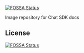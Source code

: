 [![FOSSA Status](https://app.fossa.io/api/projects/git%2Bgithub.com%2Fzendesk%2Fmobile_sdk_chat_images.svg?type=shield)](https://app.fossa.io/projects/git%2Bgithub.com%2Fzendesk%2Fmobile_sdk_chat_images?ref=badge_shield)

Image repository for Chat SDK docs


## License
[![FOSSA Status](https://app.fossa.io/api/projects/git%2Bgithub.com%2Fzendesk%2Fmobile_sdk_chat_images.svg?type=large)](https://app.fossa.io/projects/git%2Bgithub.com%2Fzendesk%2Fmobile_sdk_chat_images?ref=badge_large)